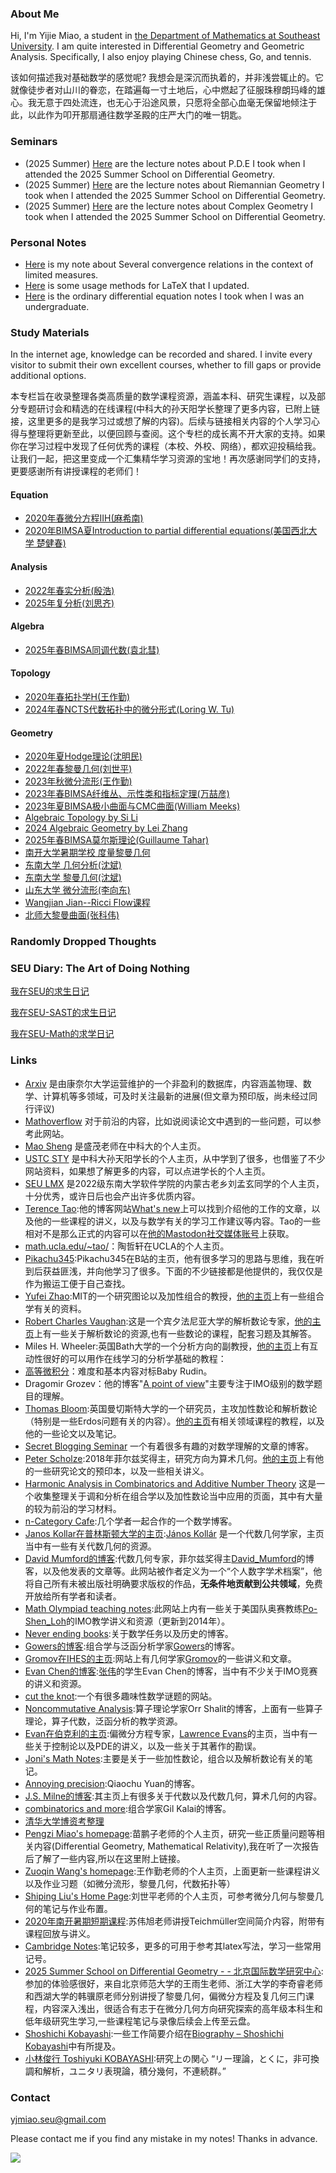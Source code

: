 
### About Me
Hi, I'm Yijie Miao, a student in [the Department of Mathematics at Southeast University](https://math.seu.edu.cn/). I am quite interested in Differential Geometry and Geometric Analysis. Specifically, I also enjoy playing Chinese chess, Go, and tennis.

该如何描述我对基础数学的感觉呢? 我想会是深沉而执着的，并非浅尝辄止的。它就像徒步者对山川的眷恋，在踏遍每一寸土地后，心中燃起了征服珠穆朗玛峰的雄心。我无意于四处流连，也无心于沿途风景，只愿将全部心血毫无保留地倾注于此，以此作为叩开那扇通往数学圣殿的庄严大门的唯一钥匙。

### Seminars
* (2025 Summer) [Here](notes/Ricci_flow/Ricci_flow.pdf) are the lecture notes about P.D.E I took when I attended the 2025 Summer School on Differential Geometry.
* (2025 Summer) [Here](notes/Conformal/Conformal.pdf) are the lecture notes about Riemannian Geometry I took when I attended the 2025 Summer School on Differential Geometry.
* (2025 Summer) [Here](notes/Conformal/Conformal.pdf) are the lecture notes about Complex Geometry I took when I attended the 2025 Summer School on Differential Geometry.


### Personal Notes
* [Here](notes/some_tools/有限测度当中各种收敛方式之间的关系.pdf) is my note about Several convergence relations in the context of limited measures.
* [Here](notes/some_tools/让你写Tex数学公式提速的妙招.pdf) is some usage methods for LaTeX that I updated.
* [Here](notes/O.D.E/O.D.E.pdf) is the ordinary differential equation notes I took when I was an undergraduate.

### Study Materials
In the internet age, knowledge can be recorded and shared. I invite every visitor to submit their own excellent courses, whether to fill gaps or provide additional options.

本专栏旨在收录整理各类高质量的数学课程资源，涵盖本科、研究生课程，以及部分专题研讨会和精选的在线课程(中科大的孙天阳学长整理了更多内容，已附上链接，这里更多的是我学习过或想了解的内容)。后续与链接相关内容的个人学习心得与整理将更新至此，以便回顾与查阅。这个专栏的成长离不开大家的支持。如果你在学习过程中发现了任何优秀的课程（本校、外校、网络），都欢迎投稿给我。让我们一起，把这里变成一个汇集精华学习资源的宝地！再次感谢同学们的支持，更要感谢所有讲授课程的老师们！

#### Equation
* [2020年春微分方程IIH(麻希南)](https://tysunseven.github.io/video/Differential_Equation_2020.html)
* [2020年BIMSA夏Introduction to partial differential equations(美国西北大学 楚健春)](https://www.bilibili.com/video/BV1iK4y1a74q/?spm_id_from=333.1387.favlist.content.click&vd_source=649e15088a359d76e6ba174c16e74de8)

#### Analysis
* [2022年春实分析(殷浩)](https://tysunseven.github.io/video/Real_Analysis_2022.html)
* [2025年复分析(刘思齐)](https://www.bilibili.com/video/BV13Bw9eeEtP/?spm_id_from=333.1387.favlist.content.click&vd_source=649e15088a359d76e6ba174c16e74de8)


#### Algebra
* [2025年春BIMSA同调代数(袁北彗)](https://www.bimsa.net/activity/AninttoHomAlg/)


#### Topology
* [2020年春拓扑学H(王作勤)](https://tysunseven.github.io/video/Topology_2020S.html)
* [2024年春NCTS代数拓扑中的微分形式(Loring W. Tu)](https://www.bilibili.com/video/BV1vr421K74W/?vd_source=649e15088a359d76e6ba174c16e74de8)


#### Geometry
* [2020年夏Hodge理论(沈明民)](https://www.bilibili.com/video/BV1D3411w7m6/?spm_id_from=333.1387.favlist.content.click&vd_source=649e15088a359d76e6ba174c16e74de8)
* [2022年春黎曼几何(刘世平)](https://tysunseven.github.io/video/Riemannian_Geometry_2022S.html)
* [2023年秋微分流形(王作勤)](https://tysunseven.github.io/video/Manifolds%202023F.html)
* [2023年春BIMSA纤维丛、示性类和指标定理(万喆彦)](https://bimsa.net/activity/fibbunchaclsindthm/)
* [2023年夏BIMSA极小曲面与CMC曲面(William Meeks)](https://bimsa.net/activity/mincmcr3/)
* [Algebraic Topology by Si Li](https://www.bananaspace.org/wiki/%E8%AE%B2%E4%B9%89:Algebraic_Topology)
* [2024 Algebraic Geometry by Lei Zhang](https://passiflora-sago.github.io/2024FallAA/2024FallAA.html)
* [2025年春BIMSA莫尔斯理论(Guillaume Tahar)](https://bimsa.net/activity/MorThe/)
* [南开大学暑期学校 度量黎曼几何](https://www.bilibili.com/video/BV16yhZz4Eu3/?spm_id_from=333.1387.favlist.content.click)
* [东南大学 几何分析(沈斌)](https://www.bilibili.com/video/BV1Qv411j7Zh/?spm_id_from=333.1387.upload.video_card.click)
* [东南大学 黎曼几何(沈斌)](https://www.bilibili.com/video/BV1dZ4y1F7gn/?spm_id_from=333.1387.upload.video_card.click)
* [山东大学 微分流形(李向东)](https://www.bilibili.com/video/BV1YT411u7wL/?spm_id_from=333.1387.favlist.content.click&vd_source=649e15088a359d76e6ba174c16e74de8)
* [Wangjian Jian--Ricci Flow课程](https://www.bilibili.com/video/BV1MX4y1f78z?spm_id_from=333.788.videopod.sections&vd_source=649e15088a359d76e6ba174c16e74de8)
* [北师大黎曼曲面(张科伟)](https://www.bilibili.com/video/BV1o4421Q7ne/?spm_id_from=333.1387.collection.video_card.click)


### Randomly Dropped Thoughts

### SEU Diary: The Art of Doing Nothing
[我在SEU的求生日记](SEU/Diary.md)

[我在SEU-SAST的求生日记](SEU/Diary-SAST.md)

[我在SEU-Math的求学日记](SEU/Diary-Math.md)

### Links
* [Arxiv](https://arxiv.org/) 是由康奈尔大学运营维护的一个非盈利的数据库，内容涵盖物理、数学、计算机等多领域，可及时关注最新的进展(但文章为预印版，尚未经过同行评议)
* [Mathoverflow](https://mathoverflow.net/) 对于前沿的内容，比如说阅读论文中遇到的一些问题，可以参考此网站。
* [Mao Sheng](http://staff.ustc.edu.cn/~msheng/) 是盛茂老师在中科大的个人主页。
* [USTC STY](https://tysunseven.github.io/) 是中科大孙天阳学长的个人主页，从中学到了很多，也借鉴了不少网站资料，如果想了解更多的内容，可以点进学长的个人主页。
* [SEU LMX](https://liumengxuan04.github.io/) 是2022级东南大学软件学院的内蒙古老乡刘孟玄同学的个人主页，十分优秀，或许日后也会产出许多优质内容。
* [Terence Tao](https://en.wikipedia.org/wiki/Terence_Tao):他的博客网站[What's new](https://terrytao.wordpress.com/)上可以找到介绍他的工作的文章，以及他的一些课程的讲义，以及与数学有关的学习工作建议等内容。Tao的一些相对不是那么正式的内容可以在[他的Mastodon社交媒体账号](https://mathstodon.xyz/@tao)上获取。
* [math.ucla.edu/~tao/](https://www.math.ucla.edu/~tao/)：陶哲轩在UCLA的个人主页。
* [Pikachu345](https://space.bilibili.com/180947374?spm_id_from=333.337.0.0):Pikachu345在B站的主页，他有很多学习的思路与思维，我在听到后获益匪浅，并向他学习了很多。下面的不少链接都是他提供的，我仅仅是作为搬运工便于自己查找。
* [Yufei Zhao](https://yufeizhao.com/cv.pdf):MIT的一个研究图论以及加性组合的教授，[他的主页](https://yufeizhao.com/)上有一些组合学有关的资料。
* [Robert Charles Vaughan](https://en.wikipedia.org/wiki/Bob_Vaughan):这是一个宾夕法尼亚大学的解析数论专家，[他的主页](https://personal.science.psu.edu/rcv4/)上有一些关于解析数论的资源,也有一些数论的课程，配套习题及其解答。
* Miles H. Wheeler:英国Bath大学的一个分析方向的副教授，[他的主页](https://www.mileshwheeler.com/)上有互动性很好的可以用作在线学习的分析学基础的教程： 
* [高等微积分](https://www.mileshwheeler.com/ma30252/notes.html)：难度和基本内容对标Baby Rudin。
* Dragomir Grozev：他的博客"[A point of view](https://dgrozev.wordpress.com/)"主要专注于IMO级别的数学题目的理解。
* [Thomas Bloom](https://en.wikipedia.org/wiki/Thomas_Bloom):英国曼切斯特大学的一个研究员，主攻加性数论和解析数论（特别是一些Erdos问题有关的内容）。[他的主页](http://thomasbloom.org/index.html)有相关领域课程的教程，以及他的一些论文以及笔记。
* [Secret Blogging Seminar](https://sbseminar.wordpress.com/) 一个有着很多有趣的对数学理解的文章的博客。
* [Peter Scholze](https://en.wikipedia.org/wiki/Peter_Scholze):2018年菲尔兹奖得主，研究方向为算术几何。[他的主页](https://people.mpim-bonn.mpg.de/scholze/)上有他的一些研究论文的预印本，以及一些相关讲义。
* [Harmonic Analysis in Combinatorics and Additive Number Theory](https://mathweb.ucsd.edu/~fan/reading/ross/) 这是一个收集整理关于调和分析在组合学以及加性数论当中应用的页面，其中有大量的较为前沿的学习材料。
* [n-Category Cafe](https://golem.ph.utexas.edu/category/):几个学者一起合作的一个数学博客。
* [Janos Kollar在普林斯顿大学的主页](https://web.math.princeton.edu/~kollar/):[János Kollár](https://en.wikipedia.org/wiki/J%C3%A1nos_Koll%C3%A1r) 是一个代数几何学家，主页当中有一些有关代数几何的资源。
* [David Mumford的博客](https://www.dam.brown.edu/people/mumford/alg_geom/introAG.html):代数几何专家，菲尔兹奖得主[David_Mumford](https://en.wikipedia.org/wiki/David_Mumford)的博客，以及他发表的文章等。此网站被作者定义为一个“个人数字学术档案”，他将自己所有未被出版社明确要求版权的作品，**无条件地贡献到公共领域**，免费开放给所有学者和读者。
* [Math Olympiad teaching notes](https://www.math.cmu.edu/~ploh/olympiad.shtml):此网站上内有一些关于美国队奥赛教练[Po-Shen_Loh](https://en.wikipedia.org/wiki/Po-Shen_Loh)的IMO教学讲义和资源（更新到2014年）。
* [Never ending books](http://www.neverendingbooks.org/):关于数学任务以及历史的博客。
* [Gowers的博客](https://gowers.wordpress.com/):组合学与泛函分析学家[Gowers](https://en.wikipedia.org/wiki/Timothy_Gowers)的博客。
* [Gromov在IHES的主页](https://www.ihes.fr/~gromov/recent/):网站上有几何学家[Gromov](https://en.wikipedia.org/wiki/Mikhael_Gromov_(mathematician))的一些讲义和文章。
* [Evan Chen的博客](https://web.evanchen.cc/):[张伟](https://en.wikipedia.org/wiki/Wei_Zhang_(mathematician))的学生Evan Chen的博客，当中有不少关于IMO竞赛的讲义和资源。
* [cut the knot](https://www.cut-the-knot.org/):一个有很多趣味性数学谜题的网站。
* [Noncommutative Analysis](https://noncommutativeanalysis.wordpress.com/):算子理论学家Orr Shalit的博客，上面有一些算子理论，算子代数，泛函分析的教学资源。
* [Evan在伯克利的主页](https://math.berkeley.edu/~evans/):偏微分方程专家，[Lawrence Evans](https://en.wikipedia.org/wiki/Lawrence_C._Evans)的主页，当中有一些关于控制论以及PDE的讲义，以及一些关于其著作的勘误。
* [Joni's Math Notes](https://jonismathnotes.blogspot.com/):主要是关于一些加性数论，组合以及解析数论有关的笔记。
* [Annoying precision](https://qchu.wordpress.com/):Qiaochu Yuan的博客。
* [J.S. Milne的博客](https://www.jmilne.org/math/):其主页上有很多关于代数以及代数几何，算术几何的内容。
* [combinatorics and more](https://gilkalai.wordpress.com/):组合学家Gil Kalai的博客。
* [清华大学博资考整理](https://cloud.tsinghua.edu.cn/d/2f75fc5f10f64c128e70/ )
* [Pengzi Miao's homepage](https://www.math.miami.edu/~pengzim/):苗鹏子老师的个人主页，研究一些正质量问题等相关内容(Differential Geometry, Mathematical Relativity),我在听了一次报告后了解了一些内容,所以在这里附上链接。
* [Zuoqin Wang's homepage](http://staff.ustc.edu.cn/~wangzuoq/):王作勤老师的个人主页，上面更新一些课程讲义以及作业习题（如微分流形，黎曼几何，代数拓扑等）
* [Shiping Liu's Home Page](http://staff.ustc.edu.cn/~spliu/):刘世平老师的个人主页，可参考微分几何与黎曼几何的笔记与作业布置。
* [2020年南开暑期短期课程](http://www.cim.nankai.edu.cn/2020/0709/c11453a284191/page.htm):苏伟旭老师讲授Teichmüller空间简介内容，附带有课程回放与讲义。
* [Cambridge Notes](https://dec41.user.srcf.net/notes/):笔记较多，更多的可用于参考其latex写法，学习一些常用记号。
* [2025 Summer School on Differential Geometry - - 北京国际数学研究中心](https://bicmr.pku.edu.cn/content/show/17-3575.html):参加的体验感很好，来自北京师范大学的王雨生老师、浙江大学的李奇睿老师和西湖大学的韩骥原老师分别讲授了黎曼几何，偏微分方程及复几何三门课程，内容深入浅出，很适合有志于在微分几何方向研究探索的高年级本科生和低年级研究生学习,一些课程笔记与录像后续会上传至云盘。
* [Shoshichi Kobayashi](https://en.wikipedia.org/wiki/Shoshichi_Kobayashi):一些工作简要介绍在[Biography – Shoshichi Kobayashi](https://www.shoshichikobayashi.com/biography/)中有所提及。
* [小林俊行 Toshiyuki KOBAYASHI](https://www.ms.u-tokyo.ac.jp/~toshi/j-index.html):研究上の関心 “リー理論，とくに，非可換調和解析，ユニタリ表現論，積分幾何，不連続群。”

### Contact
yjmiao.seu@gmail.com


Please contact me if you find any mistake in my notes! Thanks in advance.

![](https://komarev.com/ghpvc/?username=YijieMiao&style=flat-square)
